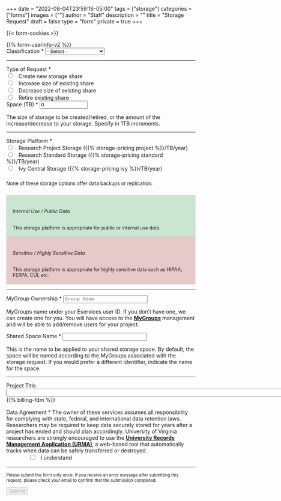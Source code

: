 +++
date = "2022-08-04T23:59:16-05:00"
tags = ["storage"]
categories = ["forms"]
images = [""]
author = "Staff"
description = ""
title = "Storage Request"
draft = false
type = "form"
private = true
+++

{{< form-cookies >}}
<!-- <script type="text/javascript" src="/js/typeahead.js"></script> -->
<form action="https://api.uvarc.io/rest/general-support-request/" method="post" id="request-form" accept-charset="UTF-8">
<div class="alert" id="response_message" role="alert" style="padding-bottom:0px;">
  <p id="form_post_response"></p>
</div>
<div>
  <input type="hidden" id="category" name="category" value="Storage">
  <input type="hidden" id="request_title" name="request_title" value="Storage Request" />
{{% form-userinfo-v2 %}}
  <div class="form-item form-group form-item form-type-select form-group"> <label class="control-label" for="classification">Classification <span class="form-required" title="This field is required.">*</span></label>
    <select required="required" class="form-control form-select required" title="Faculty, postdoctoral associates, and full-time research staff are eligible to request allocations.  " data-toggle="tooltip" id="classification" name="classification"><option value="" selected="selected">- Select -</option><option value="faculty">Faculty</option><option value="staff">Staff</option><option value="postdoc">Postdoctoral Associate</option><option value="other">Other</option></select>
  </div>
  <hr size=1 />
  <div class="row">
  <div class="col form-item form-group form-item form-type-radios form-group"> 
    <label class="control-label" for="type-of-request">Type of Request <span class="form-required" title="This field is required.">*</span></label>
    <div id="type-of-request" class="form-radios">
      <div class="form-item form-type-radio radio">
        <input required="required" type="radio" id="type-of-request-1" name="type-of-request" value="new-storage" class="form-radio" /> &nbsp; Create new storage share</label>
      </div>
      <div class="form-item form-type-radio radio">
        <input required="required" type="radio" id="type-of-request-2" name="type-of-request" value="increase-storage" class="form-radio" /> &nbsp; Increase size of existing share</label>
      </div>
      <div class="form-item form-type-radio radio">
        <input required="required" type="radio" id="type-of-request-3" name="type-of-request" value="decrease-storage" class="form-radio" /> &nbsp; Decrease size of existing share</label>
      </div>
      <div class="form-item form-type-radio radio">
        <input required="required" type="radio" id="type-of-request-4" name="type-of-request" value="retire-storage" class="form-radio" /> &nbsp; Retire existing share</label>
      </div>
    </div>
  </div>
    <div class="col form-item form-group">
      <label class="control-label" for="capacity">Space (TB) <span class="form-required" title="This field is required.">*</span></label>
      <input class="form-control required" type="number" min="1" max="100" required="required" id="capacity" name="capacity" value="0" style="width:8rem;" />
      <p class=tiny>The size of storage to be created/retired, or the amount of the increase/decrease to your storage. Specify in 1TB increments.</p>
    </div>
  </div>
  <hr size=1 />
  <div class="row">
  <div class="col form-item form-group form-item form-type-radios form-group"> 
    <label class="control-label" for="storage-options">Storage Platform <span class="form-required" title="This field is required.">*</span></label>
    <div id="storage-options" class="form-radios">
      <div class="form-item form-type-radio radio">
        <input required="required" type="radio" id="storage-choice1" name="storage-choice" value="Research Project" class="form-radio" /> &nbsp; Research Project Storage ({{% storage-pricing project %}}/TB/year)</label>
      </div>
      <div class="form-item form-type-radio radio">
        <input required="required" type="radio" id="storage-choice3" name="storage-choice" value="Research Standard" class="form-radio" /> &nbsp; Research Standard Storage ({{% storage-pricing standard %}}/TB/year)</label>
      </div>
      <div class="form-item form-type-radio radio">
        <input required="required" type="radio" id="storage-choice2" name="storage-choice" value="ivy" class="form-radio" /> &nbsp; Ivy Central Storage ({{% storage-pricing ivy %}}/TB/year)</label>
      </div>
    </div>
    <div class="alert alert-danger" style="font-size:92%;margin-top:1.5rem;margin-bottom:1.5rem;" role="alert">
      <p>None of these storage options offer data backups or replication.</p>
    </div>

  </div>
  </div>
  <div class="col form-item form-group">
    <div id="standard-data" style="border: solid 1px #ccc; padding:1rem; background-color:#cae6d2; font-size:90%;" class="form-text text-muted"><h6>Internal Use / Public Data</h6>This storage platform is appropriate for public or internal use data.</div>
    <div id="sensitive-data" style="border: solid 1px #ccc; padding:1rem; background-color:#e6caca; font-size:90%;" class="form-text text-muted"><h6>Sensitive / Highly Sensitive Data</h6>This storage platform is appropriate for highly sensitive data such as HIPAA, FERPA, CUI, etc.</div>
  </div>
  <hr size=1 />
  <div class="row">
    <div id="group-selector" class="col form-item form-group form-item form-type-textarea form-group"> 
      <label class="control-label" for="mygroup-ownership">MyGroup Ownership <span class="form-required" title="This field is required.">*</span></label>
      <input required="required" class="form-control form-text required typeahead" type="text" id="mygroup-ownership" name="mygroup-ownership" placeholder="Group Name" size="32" maxlength="32" style="width:14rem;font-family:courier;" />
      <p class=tiny>MyGroups name under your Eservices user ID. If you don’t have one, we can create one for you. You will have access to the <a href="https://mygroups.virginia.edu/" target="_new" style="font-weight:bold;">MyGroups</a> management and will be able to add/remove users for your project.</p>
    </div>
    <div class="col form-item form-type-textarea form-group">
      <label class="control-label" for="shared-space-name">Shared Space Name <span class="form-required" title="This field is required.">*</span></label>
      <input required="required" class="form-control form-text required" type="text" id="shared-space-name" name="shared-space-name" value="" size="40" maxlength="40" style="width:14rem;font-family:courier;" />
      <p class=tiny>This is the name to be applied to your shared storage space. By default, the space will be named according to the MyGroups associated with the storage request. If you would prefer a different identifier, indicate the name for the space.</p>
    </div>
  </div>
  <hr size=1 />
  <div class="form-item form-group form-item form-type-textarea form-group"> 
    <label class="control-label" for="project-title">Project Title </label>
    <input class="form-control form-text required" type="text" id="project-title" name="project-title" value="" size="200" maxlength="200" />
  </div>
  {{% billing-fdm %}}
  <div class="form-check form-item form-group" style="margin-top:1rem;">
    <label class="control-label" for="data-agreement">Data Agreement <span class="form-required" title="This field is required.">*</span></label>
    <label class="form-check-label" for="data-agreement">
      The owner of these services assumes all responsibility for complying with state, federal, and international data retention laws. Researchers may be required to keep data securely stored for years after a project has ended and should plan accordingly. University of Virginia researchers are strongly encouraged to use the <a href="https://recordsmanagement.virginia.edu/urma/overview" target="_new" style="font-weight:bold;">University Records Management Application (URMA)</a>, a web-based tool that automatically tracks when data can be safely transferred or destroyed.
    </label>
  </div>
  <div class="form-item form-group">
    <input class="form-check-input required" style="margin-left:4rem;" type="checkbox" value="" id="data-agreement">&nbsp;&nbsp; I understand
  </div>
  <div class="form-actions" id="submit-div" style="margin-top:1rem;">
    <hr size="1" style="" />
    <p style="font-size:80%;">Please submit the form only once. If you receive an error message after submitting this request, please check your email to confirm that the submission completed.</p>
    <button class="button-primary btn btn-primary form-submit" id="submit" type="submit" name="op" value="Submit" disabled>Submit</button>
  </div>
</div>
</form>

<script type="text/javascript" src="/js/storage-request.js"></script>
<script type="text/javascript" src="/js/user-session-v2.js"></script>
<script type="text/javascript" src="/js/response-message.js"></script>
